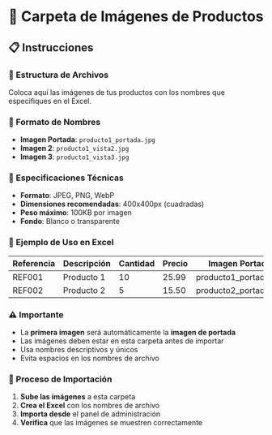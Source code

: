 # 📸 Carpeta de Imágenes de Productos

## 📋 Instrucciones

### **📁 Estructura de Archivos**
Coloca aquí las imágenes de tus productos con los nombres que especifiques en el Excel.

### **🎯 Formato de Nombres**
- **Imagen Portada**: `producto1_portada.jpg`
- **Imagen 2**: `producto1_vista2.jpg`  
- **Imagen 3**: `producto1_vista3.jpg`

### **📐 Especificaciones Técnicas**
- **Formato**: JPEG, PNG, WebP
- **Dimensiones recomendadas**: 400x400px (cuadradas)
- **Peso máximo**: 100KB por imagen
- **Fondo**: Blanco o transparente

### **📝 Ejemplo de Uso en Excel**
| Referencia | Descripción | Cantidad | Precio | Imagen Portada | Imagen 2 | Imagen 3 |
|------------|-------------|----------|--------|----------------|----------|----------|
| REF001 | Producto 1 | 10 | 25.99 | producto1_portada.jpg | producto1_vista2.jpg | producto1_vista3.jpg |
| REF002 | Producto 2 | 5 | 15.50 | producto2_portada.jpg | producto2_vista2.jpg | |

### **⚠️ Importante**
- La **primera imagen** será automáticamente la **imagen de portada**
- Las imágenes deben estar en esta carpeta antes de importar
- Usa nombres descriptivos y únicos
- Evita espacios en los nombres de archivo

### **🔧 Proceso de Importación**
1. **Sube las imágenes** a esta carpeta
2. **Crea el Excel** con los nombres de archivo
3. **Importa desde** el panel de administración
4. **Verifica** que las imágenes se muestren correctamente
